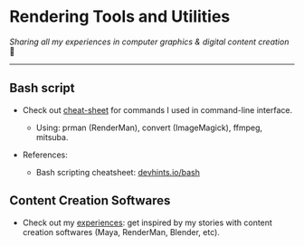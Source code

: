# **Rendering Tools and Utilities**

_Sharing all my experiences in computer graphics & digital content creation_ 🐰
___

## Bash script

- Check out [cheat-sheet](cheat-sheet.md) for commands I used in command-line interface.
  - Using:  prman (RenderMan), convert (ImageMagick), ffmpeg, mitsuba.

- References: 
  - Bash scripting cheatsheet: [devhints.io/bash](https://devhints.io/bash)

## Content Creation Softwares
- Check out my [experiences](experiences.md): get inspired by my stories with content creation softwares (Maya, RenderMan, Blender, etc).

